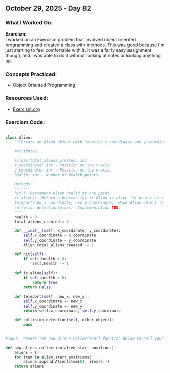 ## October 29, 2025 - Day 82

### What I Worked On:  
**Exercism:**  
I worked on an Exercism problem that involved object oriented programming and created a class with methods. This was good because I'm just starting to feel comfortable with it. It was a fairly easy assignment though, and I was able to do it without looking at notes or looking anything up. 

### Concepts Practiced:  
- Object Oriented Programming
         
### Resources Used:  
- [Exercism.org](https://exercism.org/tracks/python/exercises)
    
### Exercism Code: 
```python

class Alien:
    """Create an Alien object with location x_coordinate and y_coordinate.

    Attributes
    ----------
    (class)total_aliens_created: int
    x_coordinate: int - Position on the x-axis.
    y_coordinate: int - Position on the y-axis.
    health: int - Number of health points.

    Methods
    -------
    hit(): Decrement Alien health by one point.
    is_alive(): Return a boolean for if Alien is alive (if health is > 0).
    teleport(new_x_coordinate, new_y_coordinate): Move Alien object to new coordinates.
    collision_detection(other): Implementation TBD.
    """
    health = 3
    total_aliens_created = 0

    def __init__(self, x_coordinate, y_coordinate):
        self.x_coordinate = x_coordinate
        self.y_coordinate = y_coordinate
        Alien.total_aliens_created += 1

    def hit(self):
        if self.health > 0:
            self.health -= 1
        
    def is_alive(self):
        if self.health > 0:
            return True
        return False
    
    def teleport(self, new_x, new_y):
        self.x_coordinate += new_x
        self.y_coordinate += new_y
        return self.x_coordinate, self.y_coordinate

    def collision_detection(self, other_object):
        pass

    
#TODO:  create the new_aliens_collection() function below to call your Alien class with a list of coordinates.

def new_aliens_collection(alien_start_positions):
    aliens = []
    for item in alien_start_positions:
        aliens.append(Alien(item[0], item[1]))
    return aliens
    
```
